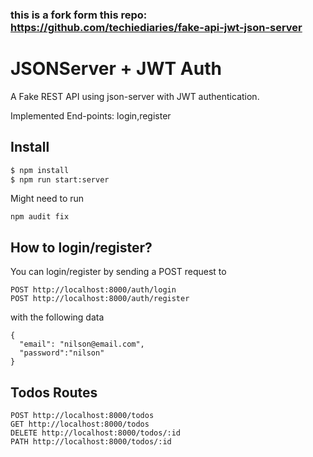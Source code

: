 ### this is a fork form this repo: https://github.com/techiediaries/fake-api-jwt-json-server


# JSONServer + JWT Auth

A Fake REST API using json-server with JWT authentication. 

Implemented End-points: login,register

## Install

```bash
$ npm install
$ npm run start:server
```

Might need to run
```
npm audit fix
```

## How to login/register?

You can login/register by sending a POST request to

```
POST http://localhost:8000/auth/login
POST http://localhost:8000/auth/register
```
with the following data 

```
{
  "email": "nilson@email.com",
  "password":"nilson"
}
```

## Todos Routes
```
POST http://localhost:8000/todos
GET http://localhost:8000/todos
DELETE http://localhost:8000/todos/:id
PATH http://localhost:8000/todos/:id
```
